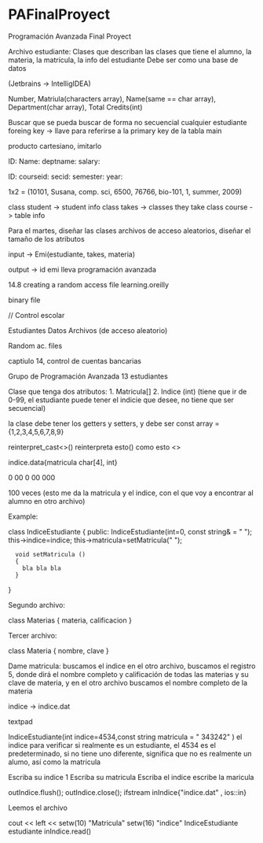 # PAFinalProyect
Programación Avanzada Final Proyect


Archivo estudiante:
  Clases que describan las clases que tiene el alumno, la materia, la matrícula, la info del estudiante
  Debe ser como una base de datos
  
  (Jetbrains -> IntelligIDEA)
  
  Number, Matriula(characters array), Name(same == char array), Department(char array), Total Credits(int)
  
  Buscar que se pueda buscar de forma no secuencial cualquier estudiante
  foreing key -> llave para referirse a la primary key de la tabla main
  
producto cartesiano, imitarlo

ID: 
Name:
deptname: 
salary:

ID:
courseid:
secid:
semester:
year:


1x2 = (10101, Susana, comp. sci, 6500, 76766, bio-101, 1, summer, 2009)

class student -> student info
class takes -> classes they take
class course -> table info

Para el martes, diseñar las clases
archivos de acceso aleatorios, diseñar el tamaño de los atributos

input -> Emi(estudiante, takes, materia)

output -> id emi lleva programación avanzada


14.8 creating a random access file
learning.oreilly

binary file

// Control escolar

Estudiantes
Datos
Archivos (de acceso aleatorio)

Random ac. files

captiulo 14, control de cuentas bancarias

Grupo de Programación Avanzada
13 estudiantes


Clase que tenga dos atributos: 1. Matricula[] 2. Indice (int) (tiene que ir de 0-99, el estudiante
puede tener el indicie que desee, no tiene que ser secuencial)

la clase debe tener los getters y setters, y debe ser const
  array = {1,2,3,4,5,6,7,8,9}


  reinterpret_cast<>()  reinterpreta esto() como esto <>

  indice.data{matricula char[4], int}

  0 00 0 00  000 

  100 veces (esto me da la matricula y el indice, con el que voy a encontrar al alumno en otro archivo)

  Example:

  class IndiceEstudiante
  {
    public:
      IndiceEstudiante(int=0, const string& = " ");
      this->indice=indice;
      this->matricula=setMatricula(" ");

      void setMatricula ()
      {
        bla bla bla
      }
  }

  Segundo archivo:

  class Materias
  {
    materia, calificacion
  }

  Tercer archivo:

  class Materia
  {
    nombre, clave
  }


  Dame matricula: buscamos el indice en el otro archivo, buscamos el registro 5, donde dirá el nombre completo y calificación de 
  todas las materias y su clave de materia, y en el otro archivo buscamos el nombre completo de la materia

  indice -> indice.dat

  textpad

  IndiceEstudiante(int indice=4534,const string matricula = " 343242" )
    el indice para verificar si realmente es un estudiante, el 4534 es el predeterminado,
      si no tiene uno diferente, significa que no es realmente un alumo, así como la matricula


Escriba su indice 1
Escriba su matricula
Escriba el indice
escribe la maricula

outIndice.flush();
outIndice.close();
ifstream inIndice{"indice.dat" , ios::in}

Leemos el archivo

cout << left << setw(10) "Matricula" setw(16) "indice"
IndiceEstudiante estudiante
inIndice.read()

